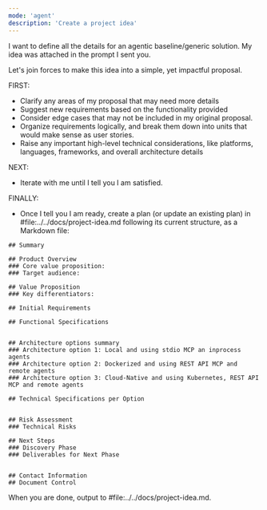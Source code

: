 ```yaml
---
mode: 'agent'
description: 'Create a project idea'
---
```


I want to define all the details for an agentic baseline/generic solution. My idea was attached in the prompt I sent you.

Let's join forces to make this idea into a simple, yet impactful proposal.

FIRST:
- Clarify any areas of my proposal that may need more details
- Suggest new requirements based on the functionality provided
- Consider edge cases that may not be included in my original proposal.
- Organize requirements logically, and break them down into units that would make sense as user stories.
- Raise any important high-level technical considerations, like platforms, languages, frameworks, and overall architecture details

NEXT:
- Iterate with me until I tell you I am satisfied.

FINALLY:
- Once I tell you I am ready, create a plan (or update an existing plan) in #file:../../docs/project-idea.md following its current structure, as a Markdown file:

```
## Summary

## Product Overview
### Core value proposition:
### Target audience:

## Value Proposition
### Key differentiators:

## Initial Requirements

## Functional Specifications


## Architecture options summary
### Architecture option 1: Local and using stdio MCP an inprocess agents
### Architecture option 2: Dockerized and using REST API MCP and remote agents
### Architecture option 3: Cloud-Native and using Kubernetes, REST API MCP and remote agents

## Technical Specifications per Option


## Risk Assessment
### Technical Risks

## Next Steps
### Discovery Phase
### Deliverables for Next Phase


## Contact Information
## Document Control
```

When you are done, output to #file:../../docs/project-idea.md.